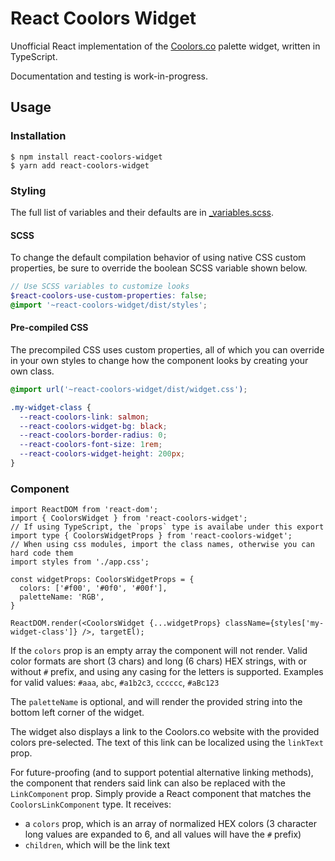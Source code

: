 # React Coolors Widget

Unofficial React implementation of the [Coolors.co](https://coolors.co) palette widget, written in TypeScript.

Documentation and testing is work-in-progress.

## Usage

### Installation

```
$ npm install react-coolors-widget
$ yarn add react-coolors-widget
```

### Styling

The full list of variables and their defaults are in [_variables.scss](./src/_variables.scss).

#### SCSS

To change the default compilation behavior of using native CSS custom properties, be sure to override the boolean SCSS variable shown below.

```scss
// Use SCSS variables to customize looks
$react-coolors-use-custom-properties: false;
@import '~react-coolors-widget/dist/styles';
```

#### Pre-compiled CSS

The precompiled CSS uses custom properties, all of which you can override in your own styles to change how the component looks by creating your own class.

```css
@import url('~react-coolors-widget/dist/widget.css');

.my-widget-class {
  --react-coolors-link: salmon;
  --react-coolors-widget-bg: black;
  --react-coolors-border-radius: 0;
  --react-coolors-font-size: 1rem;
  --react-coolors-widget-height: 200px;
}
```

### Component

```tsx
import ReactDOM from 'react-dom';
import { CoolorsWidget } from 'react-coolors-widget';
// If using TypeScript, the `props` type is availabe under this export
import type { CoolorsWidgetProps } from 'react-coolors-widget';
// When using css modules, import the class names, otherwise you can hard code them
import styles from './app.css';

const widgetProps: CoolorsWidgetProps = {
  colors: ['#f00', '#0f0', '#00f'],
  paletteName: 'RGB',
}

ReactDOM.render(<CoolorsWidget {...widgetProps} className={styles['my-widget-class']} />, targetEl);
```

If the `colors` prop is an empty array the component will not render. Valid color formats are short (3 chars) and long (6 chars) HEX strings, with or without `#` prefix, and using any casing for the letters is supported. Examples for valid values: `#aaa`, `abc`, `#a1b2c3`, `cccccc`, `#aBc123`

The `paletteName` is optional, and will render the provided string into the bottom left corner of the widget.

The widget also displays a link to the Coolors.co website with the provided colors pre-selected. The text of this link can be localized using the `linkText` prop.

For future-proofing (and to support potential alternative linking methods), the component that renders said link can also be replaced with the `LinkComponent` prop. Simply provide a React component that matches the `CoolorsLinkComponent` type. It receives:

* a `colors` prop, which is an array of normalized HEX colors (3 character long values are expanded to 6, and all values will have the `#` prefix)
* `children`, which will be the link text
